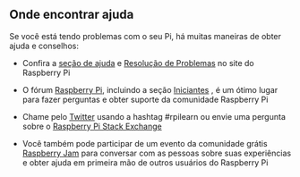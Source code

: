 ## Onde encontrar ajuda

Se você está tendo problemas com o seu Pi, há muitas maneiras de obter ajuda e conselhos:

+ Confira a [seção de ajuda](https://www.raspberrypi.org/help/) e [Resolução de Problemas](https://www.raspberrypi.org/learning/troubleshooting-guide/) no site do Raspberry Pi

+ O fórum [Raspberry Pi](https://www.raspberrypi.org/forums), incluindo a seção [Iniciantes](https://www.raspberrypi.org/forums/viewforum.php?f=91) , é um ótimo lugar para fazer perguntas e obter suporte da comunidade Raspberry Pi

+ Chame pelo [Twitter](https://twitter.com) usando a hashtag #rpilearn ou envie uma pergunta sobre o [Raspberry Pi Stack Exchange](https://raspberrypi.stackexchange.com/)

+ Você também pode participar de um evento da comunidade grátis [Raspberry Jam](https://rpf.io/jam) para conversar com as pessoas sobre suas experiências e obter ajuda em primeira mão de outros usuários do Raspberry Pi